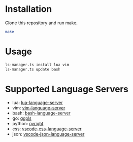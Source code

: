 # Installation

Clone this repository and run make.

```sh
make
```

# Usage

```sh
ls-manager.ts install lua vim
ls-manager.ts update bash
```

# Supported Language Servers

- lua: [lua-language-server](https://github.com/sumneko/lua-language-server)
- vim: [vim-language-server](https://github.com/iamcco/vim-language-server)
- bash: [bash-language-server](https://github.com/bash-lsp/bash-language-server)
- go: [gopls](https://github.com/golang/tools/tree/master/gopls)
- python: [pyright](https://github.com/microsoft/pyright)
- css: [vscode-css-language-server](https://github.com/hrsh7th/vscode-langservers-extracted)
- json: [vscode-json-language-server](https://github.com/hrsh7th/vscode-langservers-extracted)
